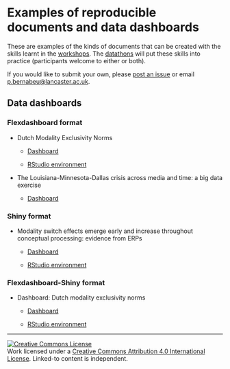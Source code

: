 # Examples of reproducible documents and data dashboards

These are examples of the kinds of documents that can be created with the skills learnt in the [workshops](https://github.com/pablobernabeu/Data-is-present/blob/master/README.md#r-workshops). The [datathons](https://github.com/pablobernabeu/Data-is-present/blob/master/README.md#datathons-creating-reproducible-documents-and-dashboards) will put these skills into practice (participants welcome to either or both).

If you would like to submit your own, please [post an issue](https://github.com/pablobernabeu/Data-is-present/issues) or email p.bernabeu@lancaster.ac.uk.

## Data dashboards

### Flexdashboard format

- Dutch Modality Exclusivity Norms

  - [Dashboard](https://rpubs.com/pcbernabeu/Dutch-Modality-Exclusivity-Norms)
  
  - [RStudio environment](https://mybinder.org/v2/gh/pablobernabeu/Modality-exclusivity-norms-747-Dutch-English-replication/master?urlpath=rstudio)

- The Louisiana-Minnesota-Dallas crisis across media and time: a big data exercise

  - [Dashboard](https://rpubs.com/pcbernabeu/Louisiana-Minnesota-Dallas-crisis)


### Shiny format

- Modality switch effects emerge early and increase throughout conceptual processing: evidence from ERPs

  - [Dashboard](https://mybinder.org/v2/gh/pablobernabeu/Modality-switch-effects-emerge-early-and-increase-throughout-conceptual-processing/master?urlpath=shiny/Shiny-app/)
  
  - [RStudio environment](https://mybinder.org/v2/gh/pablobernabeu/Modality-switch-effects-emerge-early-and-increase-throughout-conceptual-processing/master?urlpath=rstudio)


### Flexdashboard-Shiny format

- Dashboard: Dutch modality exclusivity norms

  - [Dashboard](https://pablobernabeu.shinyapps.io/dutch-modality-exclusivity-norms/)
  
  - [RStudio environment](https://pablobernabeu.shinyapps.io/dutch-modality-exclusivity-norms/)
  
  
-------------

<a rel="license" href="http://creativecommons.org/licenses/by/4.0/"><img alt="Creative Commons License" style="border-width:0" src="https://i.creativecommons.org/l/by/4.0/80x15.png" /></a><br />Work licensed under a <a rel="license" href="http://creativecommons.org/licenses/by/4.0/">Creative Commons Attribution 4.0 International License</a>. Linked-to content is independent.
